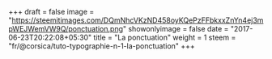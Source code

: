 +++
draft = false
image = "https://steemitimages.com/DQmNhcVKzND458oyKQePzFFbkxxZnYn4ej3mpWEJWemVW9Q/ponctuation.png"
showonlyimage = false
date = "2017-06-23T20:22:08+05:30"
title = "La ponctuation"
weight = 1
steem = "fr/@corsica/tuto-typographie-n-1-la-ponctuation"
+++

<!--more-->
